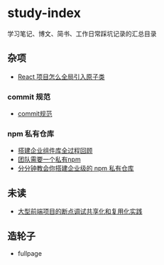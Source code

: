 # study-index
学习笔记、博文、简书、工作日常踩坑记录的汇总目录

## 杂项
- [React 项目怎么全局引入原子类](https://www.yuque.com/bn5n5w/dz2g84/dbxr51)

### commit 规范
- [commit规范](https://www.yuque.com/bn5n5w/ggtozq/cwzn01#dc9cb89a)

### npm 私有仓库
- [搭建企业组件库全过程回顾](https://segmentfault.com/a/1190000022000712)
- [团队需要一个私有npm](https://catchzeng.com/2018/05/22/%E5%9B%A2%E9%98%9F%E9%9C%80%E8%A6%81%E4%B8%80%E4%B8%AA%E7%A7%81%E6%9C%89npm/)
- [分分钟教会你搭建企业级的 npm 私有仓库](https://juejin.im/post/6844904196651630599)

## 未读
- [大型前端项目的断点调试共享化和复用化实践](https://zhuanlan.zhihu.com/p/263599057)

## 造轮子
- fullpage
